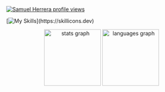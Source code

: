 [![Samuel Herrera profile views](https://u8views.com/api/v1/github/profiles/108197417/views/day-week-month-total-count.svg)](https://u8views.com/github/herreera)

[![My Skills](https://skillicons.dev/icons?i=linux,kali,c,py,php,mysql,postgres,js,ts,nodejs,react,tailwind,)](https://skillicons.dev)

<div align="center">
  <img src="https://github-readme-stats.vercel.app/api?username=herreera&hide_title=false&hide_rank=false&show_icons=true&include_all_commits=true&count_private=true&disable_animations=false&theme=dracula&locale=en&hide_border=false&order=1" height="150" alt="stats graph"  />
  <img src="https://github-readme-stats.vercel.app/api/top-langs?username=herreera&locale=en&hide_title=false&layout=compact&card_width=320&langs_count=5&theme=dracula&hide_border=false&order=2" height="150" alt="languages graph"  />
</div>
